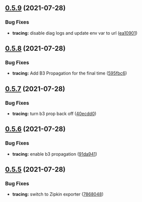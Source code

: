 ## [0.5.9](https://github.com/Fairbanks-io/tiles-api/compare/0.5.8...0.5.9) (2021-07-28)


### Bug Fixes

* **tracing:** disable diag logs and update env var to url ([ea10901](https://github.com/Fairbanks-io/tiles-api/commit/ea1090190c44be03a0bf68c3e2ace9f388702cd0))



## [0.5.8](https://github.com/Fairbanks-io/tiles-api/compare/0.5.7...0.5.8) (2021-07-28)


### Bug Fixes

* **tracing:** Add B3 Propagation for the final time ([595fbc6](https://github.com/Fairbanks-io/tiles-api/commit/595fbc6638106de785307847bf6b47f985337dff))



## [0.5.7](https://github.com/Fairbanks-io/tiles-api/compare/0.5.6...0.5.7) (2021-07-28)


### Bug Fixes

* **tracing:** turn b3 prop back off ([40ecdd0](https://github.com/Fairbanks-io/tiles-api/commit/40ecdd0211da8c524a995e5245b797db90db398d))



## [0.5.6](https://github.com/Fairbanks-io/tiles-api/compare/0.5.5...0.5.6) (2021-07-28)


### Bug Fixes

* **tracing:** enable b3 propagation ([91da941](https://github.com/Fairbanks-io/tiles-api/commit/91da94143874e4a91902846b118fd6084a12c249))



## [0.5.5](https://github.com/Fairbanks-io/tiles-api/compare/0.5.4...0.5.5) (2021-07-28)


### Bug Fixes

* **tracing:** switch to Zipkin exporter ([7868048](https://github.com/Fairbanks-io/tiles-api/commit/7868048a6ffa045a6c9aaa7af6c93cb14f815d2e))



